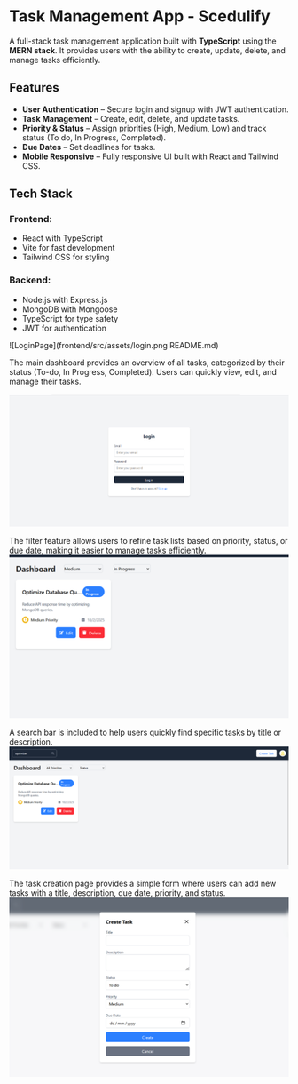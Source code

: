 # Task Management App - Scedulify

A full-stack task management application built with **TypeScript** using the **MERN stack**. It provides users with the ability to create, update, delete, and manage tasks efficiently.

## Features

- **User Authentication** – Secure login and signup with JWT authentication.
- **Task Management** – Create, edit, delete, and update tasks.
- **Priority & Status** – Assign priorities (High, Medium, Low) and track status (To do, In Progress, Completed).
- **Due Dates** – Set deadlines for tasks.
- **Mobile Responsive** – Fully responsive UI built with React and Tailwind CSS.

## Tech Stack

### Frontend:

- React with TypeScript
- Vite for fast development
- Tailwind CSS for styling

### Backend:

- Node.js with Express.js
- MongoDB with Mongoose
- TypeScript for type safety
- JWT for authentication

![LoginPage](frontend/src/assets/login.png README.md)

The main dashboard provides an overview of all tasks, categorized by their status (To-do, In Progress, Completed). Users can quickly view, edit, and manage their tasks.

![Dashboard](frontend/src/assets/login.png)

The filter feature allows users to refine task lists based on priority, status, or due date, making it easier to manage tasks efficiently.
![Filters](frontend/src/assets/filter.png)

A search bar is included to help users quickly find specific tasks by title or description.
![Search](frontend/src/assets/search.png)

The task creation page provides a simple form where users can add new tasks with a title, description, due date, priority, and status.
![createTask](frontend/src/assets/createtask.png)
